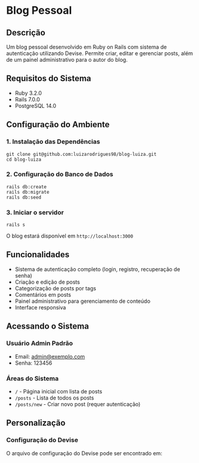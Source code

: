 # Blog Pessoal

## Descrição
Um blog pessoal desenvolvido em Ruby on Rails com sistema de autenticação utilizando Devise. Permite criar, editar e gerenciar posts, além de um painel administrativo para o autor do blog.

## Requisitos do Sistema
- Ruby 3.2.0
- Rails 7.0.0
- PostgreSQL 14.0

## Configuração do Ambiente

### 1. Instalação das Dependências
```
git clone git@github.com:luizarodrigues98/blog-luiza.git
cd blog-luiza
```

### 2. Configuração do Banco de Dados
```
rails db:create
rails db:migrate
rails db:seed
```
### 3. Iniciar o servidor
```
rails s
```
O blog estará disponível em `http://localhost:3000`

## Funcionalidades
- Sistema de autenticação completo (login, registro, recuperação de senha)
- Criação e edição de posts
- Categorização de posts por tags
- Comentários em posts
- Painel administrativo para gerenciamento de conteúdo
- Interface responsiva

## Acessando o Sistema

### Usuário Admin Padrão
- Email: admin@exemplo.com
- Senha: 123456

### Áreas do Sistema
- `/` - Página inicial com lista de posts
- `/posts` - Lista de todos os posts
- `/posts/new` - Criar novo post (requer autenticação)

## Personalização
### Configuração do Devise
O arquivo de configuração do Devise pode ser encontrado em:

